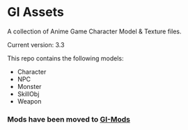 
# GI Assets
A collection of Anime Game Character Model & Texture files.

Current version: 3.3

This repo contains the following models:
- Character
- NPC
- Monster
- SkillObj
- Weapon

### Mods have been moved to [GI-Mods](https://github.com/zeroruka/GI-Mods)
